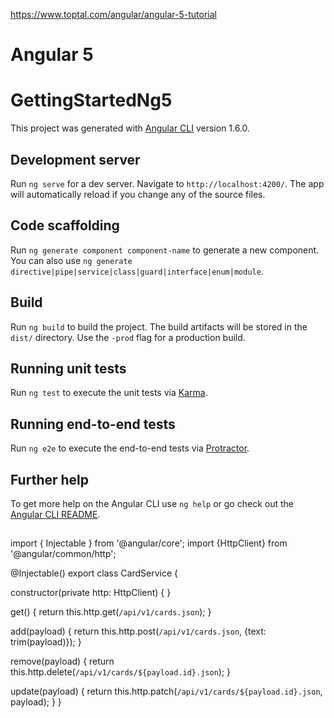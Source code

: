 https://www.toptal.com/angular/angular-5-tutorial
# Angular 5 
# GettingStartedNg5

This project was generated with [Angular CLI](https://github.com/angular/angular-cli) version 1.6.0.

## Development server

Run `ng serve` for a dev server. Navigate to `http://localhost:4200/`. The app will automatically reload if you change any of the source files.

## Code scaffolding

Run `ng generate component component-name` to generate a new component. You can also use `ng generate directive|pipe|service|class|guard|interface|enum|module`.

## Build

Run `ng build` to build the project. The build artifacts will be stored in the `dist/` directory. Use the `-prod` flag for a production build.

## Running unit tests

Run `ng test` to execute the unit tests via [Karma](https://karma-runner.github.io).

## Running end-to-end tests

Run `ng e2e` to execute the end-to-end tests via [Protractor](http://www.protractortest.org/).

## Further help

To get more help on the Angular CLI use `ng help` or go check out the [Angular CLI README](https://github.com/angular/angular-cli/blob/master/README.md).

##
import { Injectable } from '@angular/core';
import {HttpClient} from '@angular/common/http';

@Injectable()
export class CardService {

  constructor(private http: HttpClient) { }
 
  get() {
    return this.http.get(`/api/v1/cards.json`);
  }

  add(payload) {
    return this.http.post(`/api/v1/cards.json`, {text: trim(payload)});
  }

  remove(payload) {
    return this.http.delete(`/api/v1/cards/${payload.id}.json`);
  }

  update(payload) {
    return this.http.patch(`/api/v1/cards/${payload.id}.json`, payload);
  }
}
